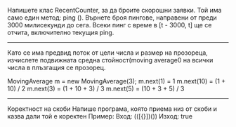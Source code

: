 

Напишете клас RecentCounter, за да броите скорошни заявки.
Той има само един метод: ping ().
Върнете броя пингове, направени от преди 3000 милисекунди до сега.
Всеки пинг с време в [t - 3000, t] ще се отчита, включително текущия ping.

----

Като се има предвид поток от цели числа и размер на прозореца, изчислете подвижната средна стойност(moving average0 на всички числа в плъзгащия се прозорец.

MovingAverage m = new MovingAverage(3);
m.next(1) = 1
m.next(10) = (1 + 10) / 2
m.next(3) = (1 + 10 + 3) / 3
m.next(5) = (10 + 3 + 5) / 3

----


Коректност на скоби
Напише програма, която приема низ от скоби и казва дали той е коректен
Пример:
Вход: (([{}])())
Изход: true

